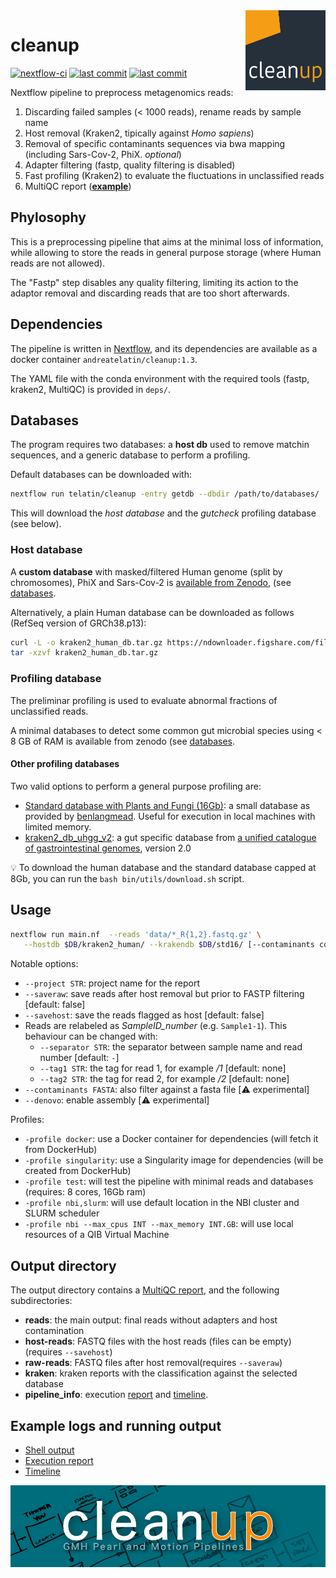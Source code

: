 <a href="#readme" description="Cleanup Repository">
<img align="right" width="128" height="128" src="md/cleanup-logo.png"></a>

# cleanup

[![nextflow-ci](https://github.com/telatin/cleanup/actions/workflows/ci.yaml/badge.svg)](https://github.com/telatin/cleanup/actions/workflows/ci.yaml)
[![last commit](https://img.shields.io/github/last-commit/telatin/cleanup)](https://github.com/telatin/cleanup)
[![last commit](https://img.shields.io/github/v/release/telatin/cleanup)](https://github.com/telatin/cleanup)

Nextflow pipeline to preprocess metagenomics reads:

1. Discarding failed samples (< 1000 reads), rename reads by sample name
2. Host removal (Kraken2, tipically against _Homo sapiens_)
3. Removal of specific contaminants sequences via bwa mapping (including Sars-Cov-2, PhiX. _optional_)
4. Adapter filtering (fastp, quality filtering is disabled)
5. Fast profiling (Kraken2) to evaluate the fluctuations in unclassified reads
6. MultiQC report (**[example](https://telatin.github.io/microbiome-bioinformatics/attachments/cleaner_report_2.html)**)

## Phylosophy

This is a preprocessing pipeline that aims at the minimal loss of information,
while allowing to store the reads in general purpose storage (where Human reads
are not allowed).

The "Fastp" step disables any quality filtering, limiting its action to the
adaptor removal and discarding reads that are too short afterwards.

## Dependencies

The pipeline is written in [Nextflow](https://www.nextflow.io/), 
and its dependencies are available as a
docker container `andreatelatin/cleanup:1.3`.

The YAML file with the conda environment with the required tools
(fastp, kraken2, MultiQC) is provided in `deps/`.

## Databases

The program requires two databases: a **host db** used to remove matchin sequences, and a generic
database to perform a profiling.

Default databases can be downloaded with:

```bash
nextflow run telatin/cleanup -entry getdb --dbdir /path/to/databases/
```

This will download the _host database_ and the _gutcheck_ profiling database (see below).

### Host database

A **custom database** with masked/filtered Human genome (split by chromosomes), PhiX and Sars-Cov-2 is
[available from Zenodo](https://zenodo.org/record/7044072), (see [databases](md/databases.md).

Alternatively, a plain Human database can be downloaded as follows (RefSeq version of GRCh38.p13):

```bash
curl -L -o kraken2_human_db.tar.gz https://ndownloader.figshare.com/files/23567780
tar -xzvf kraken2_human_db.tar.gz
```

### Profiling database

The preliminar profiling is used to evaluate abnormal fractions of unclassified reads.

A minimal databases to detect some common gut microbial species using < 8 GB of RAM is available
from zenodo (see [databases](md/databases.md).

#### Other profiling databases

Two valid options to perform a general purpose profiling are:

* [Standard database with Plants and Fungi (16Gb)](https://genome-idx.s3.amazonaws.com/kraken/k2_pluspf_16gb_20210517.tar.gz): a small database as provided by [benlangmead](https://benlangmead.github.io/aws-indexes/k2). Useful for execution in local machines with limited memory.
* [kraken2_db_uhgg_v2](http://ftp.ebi.ac.uk/pub/databases/metagenomics/mgnify_genomes/human-gut/v2.0/kraken2_db_uhgg_v2/): a gut specific database from [a unified catalogue of gastrointestinal genomes](https://www.ebi.ac.uk/about/news/service-news/uhgg-v20-released-mgnify), version 2.0

:bulb: To download the human database and the standard database capped at 8Gb, you can run the `bash bin/utils/download.sh` script.

## Usage

```bash
nextflow run main.nf  --reads 'data/*_R{1,2}.fastq.gz' \
   --hostdb $DB/kraken2_human/ --krakendb $DB/std16/ [--contaminants contam.fa] [-profile docker]
```

Notable options:

* `--project STR`: project name for the report
* `--saveraw`: save reads after host removal but prior to FASTP filtering [default: false]
* `--savehost`: save the reads flagged as host [default: false]
* Reads are relabeled as _SampleID\_number_ (e.g. `Sample1-1`). This behaviour can be changed with:
  * `--separator STR`: the separator between sample name and read number [default: `-`]
  * `--tag1 STR`: the tag for read 1, for example _/1_ [default: none]
  * `--tag2 STR`: the tag for read 2, for example _/2_ [default: none]
* `--contaminants FASTA`: also filter against a fasta file [:warning: experimental]
* `--denovo`: enable assembly [:warning: experimental]

Profiles:

* `-profile docker`: use a Docker container for dependencies (will fetch it from DockerHub)
* `-profile singularity`: use a Singularity image for dependencies (will be created from DockerHub)
* `-profile test`: will test the pipeline with minimal reads and databases (requires: 8 cores, 16Gb ram)
* `-profile nbi,slurm`: will use default location in the NBI cluster and SLURM scheduler
* `-profile nbi --max_cpus INT --max_memory INT.GB`: will use local resources of a QIB Virtual Machine

## Output directory

The output directory contains a [MultiQC report](https://telatin.github.io/microbiome-bioinformatics/attachments/cleaner_report.html), and the following subdirectories:

* **reads**: the main output: final reads without adapters and host contamination
* **host-reads**: FASTQ files with the host reads (files can be empty) (requires `--savehost`)
* **raw-reads**: FASTQ files after host removal(requires `--saveraw`)
* **kraken**: kraken reports with the classification against the selected database
* **pipeline_info**: execution [report](https://telatin.github.io/microbiome-bioinformatics/attachments/cleaner_execution.html) and [timeline](https://telatin.github.io/microbiome-bioinformatics/attachments/cleaner_timeline.html).

## Example logs and running output

* [Shell output](md/running.md)
* [Execution report](https://telatin.github.io/microbiome-bioinformatics/attachments/cleaner_execution.html)
* [Timeline](https://telatin.github.io/microbiome-bioinformatics/attachments/cleaner_timeline.html)

![Cleanup Pipeline](cleanup.jpg)
